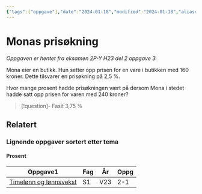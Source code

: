 ```yaml
---
{"tags":["oppgave"],"date":"2024-01-18","modified":"2024-01-18","aliases":null,"dg-publish":true,"temaer":["prosent"],"fag":["2p-y"],"eksamen":"h23","del":2,"oppgave":"3","title":"Monas prisøkning","source":null,"todo":null,"permalink":"/monas-prisokning/","dgPassFrontmatter":true}
---
```



# Monas prisøkning
<p><span><em>Oppgaven er hentet fra eksamen 2P-Y H23 del 2 oppgave 3.</em></span></p>

Mona eier en butikk. Hun setter opp prisen for en vare i butikken med 160 kroner. Dette tilsvarer en prisøkning på 2,5 %.

Hvor mange prosent hadde prisøkningen vært på dersom Mona i stedet hadde satt opp prisen for varen med 240 kroner?

>[!question]- Fasit
> 3,75 % 
>

## Relatert
<h3><span>Lignende oppgaver sortert etter tema</span></h3><h4><span>Prosent</span></h4><div><table class="dataview table-view-table"><thead class="table-view-thead"><tr class="table-view-tr-header"><th class="table-view-th"><span>Oppgave</span><span class="dataview small-text">1</span></th><th class="table-view-th"><span>Fag</span></th><th class="table-view-th"><span>År</span></th><th class="table-view-th"><span>Oppg</span></th></tr></thead><tbody class="table-view-tbody"><tr><td><span><a data-tooltip-position="top" aria-label="Timelønn og lønnsvekst.md" data-href="Timelønn og lønnsvekst.md" href="Timelønn og lønnsvekst.md" class="internal-link" target="_blank" rel="noopener">Timelønn og lønnsvekst</a></span></td><td><span>S1</span></td><td><span>V23</span></td><td><span>2-1</span></td></tr></tbody></table></div>
